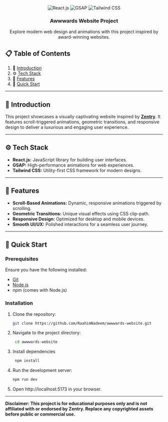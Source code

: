 <div align="center">

  <div>
    <img src="https://img.shields.io/badge/-React_JS-black?style=for-the-badge&logoColor=white&logo=react&color=61DAFB" alt="React.js" />
    <img src="https://img.shields.io/badge/-GSAP-black?style=for-the-badge&logoColor=white&logo=greensock&color=88CE02" alt="GSAP" />
    <img src="https://img.shields.io/badge/-Tailwind_CSS-black?style=for-the-badge&logoColor=white&logo=tailwindcss&color=06B6D4" alt="Tailwind CSS" />
  </div>
  <h3 align="center">Awwwards Website Project</h3>
  <div align="center">
    Explore modern web design and animations with this project inspired by award-winning websites.
  </div>
</div>

## 📋 Table of Contents

1. 🤖 [Introduction](#introduction)
2. ⚙️ [Tech Stack](#tech-stack)
3. 🔋 [Features](#features)
4. 🤸 [Quick Start](#quick-start)

---

## 🤖 Introduction

This project showcases a visually captivating website inspired by **[Zentry](https://zentry.com/)**. It features scroll-triggered animations, geometric transitions, and responsive design to deliver a luxurious and engaging user experience.

---

## ⚙️ Tech Stack

- **React.js:** JavaScript library for building user interfaces.
- **GSAP:** High-performance animations for web experiences.
- **Tailwind CSS:** Utility-first CSS framework for modern designs.

---

## 🔋 Features

- **Scroll-Based Animations:** Dynamic, responsive animations triggered by scrolling.
- **Geometric Transitions:** Unique visual effects using CSS clip-path.
- **Responsive Design:** Optimized for desktop and mobile devices.
- **Smooth UI/UX:** Polished interactions for a seamless user journey.

---

## 🤸 Quick Start

### Prerequisites

Ensure you have the following installed:

- [Git](https://git-scm.com/)
- [Node.js](https://nodejs.org/)
- npm (comes with Node.js)

### Installation

1. Clone the repository:
   ```bash
   git clone https://github.com/RaahimNadeem/awwwards-website.git
2. Navigate to the project directory:
   ```bash
    cd awwwards-website
3. Install dependencies
   ```bash
    npm install
 4. Run the development server:
    ```bash
    npm run dev
5. Open http://localhost:5173 in your browser.

--- 

**Disclaimer: This project is for educational purposes only and is not affiliated with or endorsed by Zentry. Replace any copyrighted assets before public or commercial use.** 
